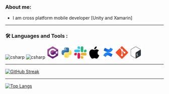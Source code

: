 <!-- hide this block due to useless for now
<div id="body" align="center">
    hey there
    <img src="https://media.giphy.com/media/hvRJCLFzcasrR4ia7z/giphy.gif" width="30px"/>
</div>
<div align="center">
    <img src="https://media.giphy.com/media/qgQUggAC3Pfv687qPC/giphy.gif" height="300"/>
</div>
-->
### About me:</br>
- I am cross platform mobile developer [Unity and Xamarin]


---

### :hammer_and_wrench: Languages and Tools :
<div>
  <img src="https://upload.wikimedia.org/wikipedia/commons/c/c4/Unity_2021.svg" alt="csharp" height="40"/>
  <img src="https://upload.wikimedia.org/wikipedia/commons/f/f2/Xamarin-logo.svg" alt="csharp" height="40"/>
  <img src="https://github.com/devicons/devicon/blob/master/icons/csharp/csharp-original.svg" alt="csharp" width="40" height="40"/>
  <img src="https://github.com/devicons/devicon/blob/master/icons/python/python-original.svg" alt="csharp" width="40" height="40"/>
  <img src="https://github.com/devicons/devicon/blob/master/icons/slack/slack-original.svg" alt="csharp" width="40" height="40"/>
  <img src="https://github.com/devicons/devicon/blob/master/icons/apple/apple-original.svg" alt="csharp" width="40" height="40"/>
  <img src="https://github.com/devicons/devicon/blob/master/icons/confluence/confluence-original.svg" alt="csharp" width="40" height="40"/>
  <img src="https://github.com/devicons/devicon/blob/master/icons/git/git-original.svg" alt="csharp" width="40" height="40"/>
  <img src="https://github.com/devicons/devicon/blob/master/icons/bash/bash-original.svg" alt="csharp" width="40" height="40"/>
</div>

---

[![GitHub Streak](http://github-readme-streak-stats.herokuapp.com?user=artem-karaman&theme=dark&date_format=j%20M%5B%20Y%5D)](https://git.io/streak-stats)

---

[![Top Langs](https://github-readme-stats.vercel.app/api/top-langs/?username=artem-karaman&count_private=true&show_icons=true&theme=radical&layout=compact)](https://github.com/anuraghazra/github-readme-stats)

<div id="badges" align="center">
  <img src="https://komarev.com/ghpvc/?username=artem-karaman&style=flat-square&color=blue" alt=""/>
</div>

<!--
**artem-karaman/artem-karaman** is a ✨ _special_ ✨ repository because its `README.md` (this file) appears on your GitHub profile.

Here are some ideas to get you started:

- 🔭 I’m currently working on ...
- 🌱 I’m currently learning ...
- 👯 I’m looking to collaborate on ...
- 🤔 I’m looking for help with ...
- 💬 Ask me about ...
- 📫 How to reach me: ...
- 😄 Pronouns: ...
- ⚡ Fun fact: ...
-->
